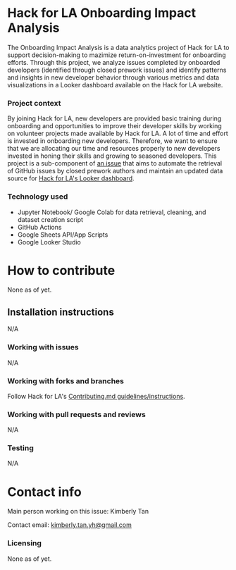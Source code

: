 # Hack for LA Onboarding Impact Analysis 

The Onboarding Impact Analysis is a data analytics project of Hack for LA to support decision-making to mazimize return-on-investment for onboarding efforts. Through this project, we analyze issues completed by onboarded developers (identified through closed prework issues) and identify patterns and insights in new developer behavior through various metrics and data visualizations in a Looker dashboard available on the Hack for LA website.

### Project context

By joining Hack for LA, new developers are provided basic training during onboarding and opportunities to improve their developer skills by working on volunteer projects made available by Hack for LA. A lot of time and effort is invested in onboarding new developers. Therefore, we want to ensure that we are allocating our time and resources properly to new developers invested in honing their skills and growing to seasoned developers. This project is a sub-component of [an issue](https://github.com/hackforla/website/issues/4152) that aims to automate the retrieval of GitHub issues by closed prework authors and maintain an updated data source for [Hack for LA's Looker dashboard](https://www.hackforla.org/dashboard/).

### Technology used

- Jupyter Notebook/ Google Colab for data retrieval, cleaning, and dataset creation script
- GitHub Actions
- Google Sheets API/App Scripts
- Google Looker Studio

# How to contribute

None as of yet.

## Installation instructions

N/A


### Working with issues

N/A


### Working with forks and branches

Follow Hack for LA's [Contributing.md guidelines/instructions](https://github.com/hackforla/website/blob/gh-pages/CONTRIBUTING.md#part-1-setting-up-the-development-environment).


### Working with pull requests and reviews

N/A


### Testing

N/A



# Contact info

Main person working on this issue: Kimberly Tan

Contact email: kimberly.tan.yh@gmail.com


### Licensing

None as of yet.
